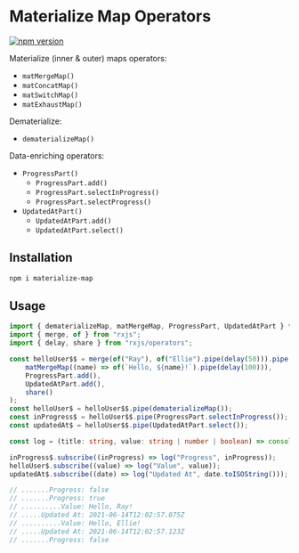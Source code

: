 # Materialize Map Operators

[![npm version](https://badge.fury.io/js/%40materialize-map.svg)](https://badge.fury.io/js/%40materialize-map)

Materialize (inner & outer) maps operators:

-   `matMergeMap()`
-   `matConcatMap()`
-   `matSwitchMap()`
-   `matExhaustMap()`

<!--
TODO:
-   `matMergeScan()`
-->

Dematerialize:

-   `dematerializeMap()`

Data-enriching operators:

-   `ProgressPart()`
    -   `ProgressPart.add()`
    -   `ProgressPart.selectInProgress()`
    -   `ProgressPart.selectProgress()`
-   `UpdatedAtPart()`
    -   `UpdatedAtPart.add()`
    -   `UpdatedAtPart.select()`

## Installation

```sh
npm i materialize-map
```

## Usage

```ts
import { dematerializeMap, matMergeMap, ProgressPart, UpdatedAtPart } from "materialize-map";
import { merge, of } from "rxjs";
import { delay, share } from "rxjs/operators";

const helloUser$$ = merge(of("Ray"), of("Ellie").pipe(delay(50))).pipe(
    matMergeMap((name) => of(`Hello, ${name}!`).pipe(delay(100))),
    ProgressPart.add(),
    UpdatedAtPart.add(),
    share()
);
const helloUser$ = helloUser$$.pipe(dematerializeMap());
const inProgress$ = helloUser$$.pipe(ProgressPart.selectInProgress());
const updatedAt$ = helloUser$$.pipe(UpdatedAtPart.select());

const log = (title: string, value: string | number | boolean) => console.log(title.padStart(15, ".") + ": " + value);

inProgress$.subscribe((inProgress) => log("Progress", inProgress));
helloUser$.subscribe((value) => log("Value", value));
updatedAt$.subscribe((date) => log("Updated At", date.toISOString()));

// .......Progress: false
// .......Progress: true
// ..........Value: Hello, Ray!
// .....Updated At: 2021-06-14T12:02:57.075Z
// ..........Value: Hello, Ellie!
// .....Updated At: 2021-06-14T12:02:57.123Z
// .......Progress: false
```
